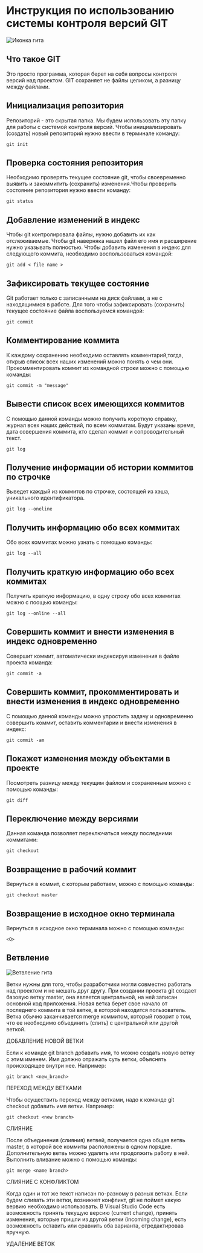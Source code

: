 # **Инструкция по использованию системы контроля версий GIT**

![Иконка гита](git.png)

## Что такое GIT

Это просто программа, которая берет на себя вопросы контроля версий над проектом. GIT сохраняет не файлы целиком, а разницу между файлами.

## Инициализация репозитория

Репозиторий - это скрытая папка. Мы будем использовать эту папку для работы с системой контроля версий. Чтобы инициализировать (создать) новый репозиторий нужно ввести в терминале команду:

    git init

## Проверка состояния репозитория

Необходимо проверять текущее состояние git, чтобы своевременно выявить и закоммитить (сохранить) изменения.Чтобы проверить состояние репозитория нужно ввести команду:

    git status

## Добавление изменений в индекс

Чтобы git контролировала файлы, нужно добавить их как отслеживаемые. Чтобы git наверняка нашел файл его имя и расширение нужно указывать полностью. Чтобы добавить изменения в индекс для следующего коммита, необходимо воспользоваться командой:

    git add < file name > 

## Зафиксировать текущее состояние

Git работает только с записанными на диск файлами, а не с находящимися в работе. Для того чтобы зафиксировать (сохранить) текущее состояние файла воспользуемся командой:

    git commit

## Комментирование коммита

К каждому сохранению необходимо оставлять комментарий,тогда, открыв список всех наших изменений можно понять о чем они. Прокомментировать коммит из командной строки можно с помощью команды:

    git commit -m "message"

## Вывести список всех имеющихся коммитов

С помощью данной команды можно получить короткую справку, журнал всех наших действий, по всем коммитам. Будут указаны время, дата совершения коммита, кто сделал коммит и сопроводительный текст.

    git log

## Получение информации об истории коммитов по строчке

Выведет каждый из коммитов по строчке, состоящей из хэша, уникального идентификатора.

    git log --oneline

## Получить информацию обо всех коммитах

Обо всех коммитах можно узнать с помощью команды:

    git log --all

## Получить краткую информацию обо всех коммитах

Получить краткую информацию, в одну строку обо всех коммитах можно с поощью команды:

    git log --online --all

## Совершить коммит и внести изменения в индекс одновременно

Совершит коммит, автоматически индексируя изменения в файле проекта команда:

    git commit -a

## Совершить коммит, прокомментировать и внести изменения в индекс одновременно

С помощью данной команды можно упростить задачу и одновременно  совершить коммит, оставить комментарии и внести изменения в индекс:

    git commit -am

## Покажет изменения между объектами в проекте

Посмотреть разницу между текущим файлом и сохраненным можно с помощью команды:

    git diff

## Переключение между версиями

Данная команда позволяет переключаться между последними коммитами:

    git checkout

## Возвращение в рабочий коммит

Вернуться в коммит, с которым работаем, можно с помощью команды:

    git checkout master

## Возвращение в исходное окно терминала

Вернуться в исходное окно терминала можно с помощью команды:

    <Q>

## Ветвление

![Ветвление гита](git-branch.jpg)

Ветки нужны для того, чтобы разработчики могли совместно работать над проектом и не мешать друг другу. При создании проекта git создает базовую ветку master, она является центральной, на ней записан основной код приложения. Новая ветка берет свое начало от последнего коммита в той ветке, в которой находится пользователь. Ветка обычно заканчивается merge коммитом, который говорит о том, что ее необходимо объединить (слить) с центральной или другой веткой.


ДОБАВЛЕНИЕ НОВОЙ ВЕТКИ

Если к команде git branch добавить имя, то можно создать новую ветку с этим именем. Имя должно отражать суть ветки, объяснять происходящее внутри нее. Например:

    git branch <new_branch>

ПЕРЕХОД МЕЖДУ ВЕТКАМИ

Чтобы осуществить переход между ветками, надо к команде git checkout добавить имя ветки. Например:

    git checkout <new branch>

СЛИЯНИЕ

После объединения (слияния) ветвей, получается одна общая ветвь master, в которой все коммиты расположены в одном порядке. Дополнительную ветвь можно удалить или продолжить работу в ней. Выполнить вливание можно с помощью команды:

    git merge <name branch>

СЛИЯНИЕ С КОНФЛИКТОМ

Когда один и тот же текст написан по-разному в разных ветках. Если будем сливать эти ветки, возникнет конфликт, git не поймет какую вервию необходимо использовать. В Visual Studio Code есть возможность принять текущую версию (current change), принять изменения, которые пришли из другой ветки (incoming change), есть возможность оставить или сравнить оба варианта, отредактировав вручную.

УДАЛЕНИЕ ВЕТОК
